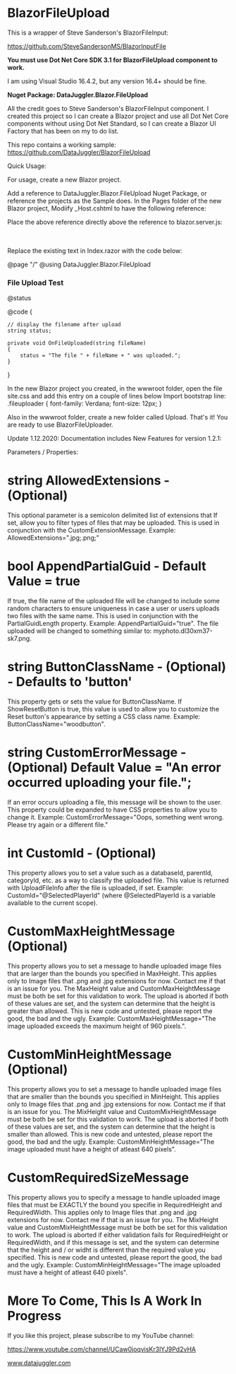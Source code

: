 # BlazorFileUpload
This is a wrapper of Steve Sanderson's BlazorFileInput:

https://github.com/SteveSandersonMS/BlazorInputFile  

<b>You must use Dot Net Core SDK 3.1 for BlazorFileUpload component to work.</b>

I am using Visual Studio 16.4.2, but any version 16.4+ should be fine.

<b>Nuget Package: DataJuggler.Blazor.FileUpload</b>

All the credit goes to Steve Sanderson's BlazorFileInput component. I created this project so I can create a Blazor project and use all Dot Net Core components without using Dot Net Standard, so I can create a Blazor UI Factory that has been on my to do list.

This repo contains a working sample:
https://github.com/DataJuggler/BlazorFileUpload

Quick Usage:

For usage, create a new Blazor project.

Add a reference to DataJuggler.Blazor.FileUpload Nuget Package, or reference the projects as the Sample does.
In the Pages folder of the new Blazor project, Modiify _Host.cshtml to have the following reference:
<script src="_content/BlazorInputFile/inputfile.js"></script>

Place the above reference directly above the reference to blazor.server.js:
<script src="_framework/blazor.server.js"></script>
<br/><br/>
Replace the existing text in Index.razor with the code below:

@page "/"
@using DataJuggler.Blazor.FileUpload

<h3>File Upload Test</h3>

<div class="fileuploader">
<FileUpload CustomSuccessMessage="Your file uploaded successfully." OnChange="OnFileUploaded"></FileUpload>
@status
</div>

@code
{
    
    // display the filename after upload
    string status;

    private void OnFileUploaded(string fileName)
    {
        status = "The file " + fileName + " was uploaded.";
    }
}

In the new Blazor project you created, in the wwwroot folder, open the file site.css and add this entry on a couple of lines below Import bootstrap line:
.fileuploader
{
font-family: Verdana;
font-size: 12px;
}

Also in the wwwroot folder, create a new folder called Upload.
That's it! You are ready to use BlazorFileUploader.

Update 1.12.2020: Documentation includes New Features for version 1.2.1:

Parameters / Properties:

# string AllowedExtensions - (Optional)
This optional parameter is a semicolon delimited list of extensions that If set, allow you to filter types of files that may be uploaded.
This is used in conjunction with the CustomExtensionMessage.
Example: AllowedExtensions=".jpg;.png;"

# bool AppendPartialGuid - Default Value = true
If true, the file name of the uploaded file will be changed to include some random characters to ensure uniqueness in case
a user or users uploads two files with the same name.
This is used in conjunction with the PartialGuidLength property. 
Example: AppendPartialGuid="true". The file uploaded will be changed to something similar to: myphoto.dl30xm37-sk7.png.

# string ButtonClassName - (Optional) - Defaults to 'button'
This property gets or sets the value for ButtonClassName. If ShowResetButton is true, this value is used to allow you to customize
the Reset button's appearance by setting a CSS class name.
Example: ButtonClassName="woodbutton". 

# string CustomErrorMessage - (Optional) Default Value = "An error occurred uploading your file.";
If an error occurs uploading a file, this message will be shown to the user.
This property could be expanded to have CSS properties to allow you to change it.
Example: CustomErrorMessage="Oops, something went wrong. Please try again or a different file."

# int CustomId - (Optional) 
This property allows you to set a value such as a databaseId, parentId, categoryId, etc. as a way to classify the uploaded file.
This value is returned with UploadFileInfo after the file is uploaded, if set.
Example: CustomId="@SelectedPlayerId" (where @SelectedPlayerId is a variable available to the current scope).

# CustomMaxHeightMessage (Optional)
This property allows you to set a message to handle uploaded image files that are larger than the bounds you specified in MaxHeight.
This applies only to Image files that .png and .jpg extensions for now. Contact me if that is an issue for you.
The MaxHeight value and CustomMaxHeightMessage must be both be set for this validation to work.
The upload is aborted if both of these values are set, and the system can determine that the height is greater than allowed.
This is new code and untested, please report the good, the bad and the ugly.
Example: CustomMaxHeightMessage="The image uploaded exceeds the maximum height of 960 pixels.".

# CustomMinHeightMessage (Optional)
This property allows you to set a message to handle uploaded image files that are smaller than the bounds you specified in MinHeight.
This applies only to Image files that .png and .jpg extensions for now. Contact me if that is an issue for you.
The MixHeight value and CustomMixHeightMessage must be both be set for this validation to work.
The upload is aborted if both of these values are set, and the system can determine that the height is smaller than allowed.
This is new code and untested, please report the good, the bad and the ugly.
Example: CustomMinHeightMessage="The image uploaded must have a height of atleast 640 pixels".

# CustomRequiredSizeMessage
This property allows you to specify a message to handle uploaded image files that must be EXACTLY the bound you specifie in 
RequiredHeight and RequiredWidth. This applies only to Image files that .png and .jpg extensions for now. Contact me if that is an issue for you. The MixHeight value and CustomMixHeightMessage must be both be set for this validation to work.
The upload is aborted if either validation fails for RequiredHeight or RequiredWidth, and if this message is set, and the system can determine that the height and / or widht is different than the required value you specified.
This is new code and untested, please report the good, the bad and the ugly.
Example: CustomMinHeightMessage="The image uploaded must have a height of atleast 640 pixels".

# More To Come, This Is A Work In Progress

If you like this project, please subscribe to my YouTube channel:

https://www.youtube.com/channel/UCaw0joqvisKr3lYJ9Pd2vHA

www.datajuggler.com


